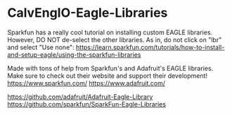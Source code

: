# CalvEngIO-Eagle-Libraries

Sparkfun has a really cool tutorial on installing custom EAGLE libraries. However, DO NOT de-select the other libraries. As in, do not click on "lbr" and select "Use none": https://learn.sparkfun.com/tutorials/how-to-install-and-setup-eagle/using-the-sparkfun-libraries

Made with tons of help from Sparkfun's and Adafruit's EAGLE libraries. Make sure to check out their website and support their development! https://www.sparkfun.com/ https://www.adafruit.com/

https://github.com/adafruit/Adafruit-Eagle-Library
https://github.com/sparkfun/SparkFun-Eagle-Libraries
